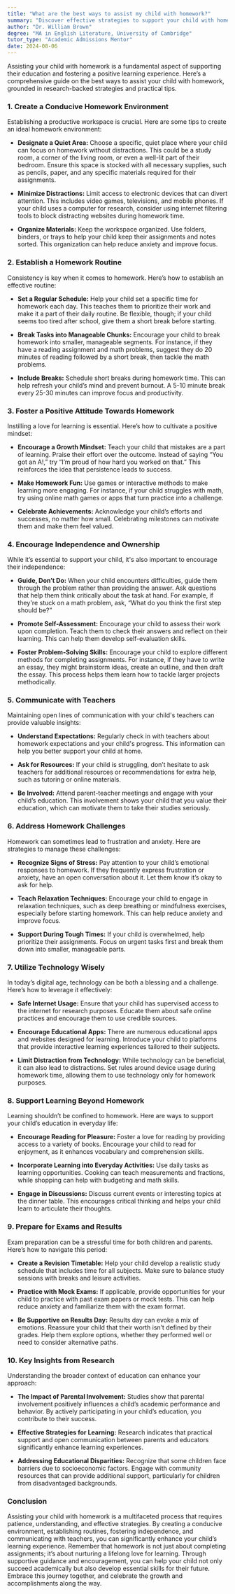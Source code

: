 ```yaml
---
title: "What are the best ways to assist my child with homework?"
summary: "Discover effective strategies to support your child with homework, including creating a quiet workspace and fostering a positive learning environment."
author: "Dr. William Brown"
degree: "MA in English Literature, University of Cambridge"
tutor_type: "Academic Admissions Mentor"
date: 2024-08-06
---
```


Assisting your child with homework is a fundamental aspect of supporting their education and fostering a positive learning experience. Here’s a comprehensive guide on the best ways to assist your child with homework, grounded in research-backed strategies and practical tips.

### 1. **Create a Conducive Homework Environment**

Establishing a productive workspace is crucial. Here are some tips to create an ideal homework environment:

- **Designate a Quiet Area:** Choose a specific, quiet place where your child can focus on homework without distractions. This could be a study room, a corner of the living room, or even a well-lit part of their bedroom. Ensure this space is stocked with all necessary supplies, such as pencils, paper, and any specific materials required for their assignments.
  
- **Minimize Distractions:** Limit access to electronic devices that can divert attention. This includes video games, televisions, and mobile phones. If your child uses a computer for research, consider using internet filtering tools to block distracting websites during homework time.

- **Organize Materials:** Keep the workspace organized. Use folders, binders, or trays to help your child keep their assignments and notes sorted. This organization can help reduce anxiety and improve focus.

### 2. **Establish a Homework Routine**

Consistency is key when it comes to homework. Here’s how to establish an effective routine:

- **Set a Regular Schedule:** Help your child set a specific time for homework each day. This teaches them to prioritize their work and make it a part of their daily routine. Be flexible, though; if your child seems too tired after school, give them a short break before starting.

- **Break Tasks into Manageable Chunks:** Encourage your child to break homework into smaller, manageable segments. For instance, if they have a reading assignment and math problems, suggest they do 20 minutes of reading followed by a short break, then tackle the math problems.

- **Include Breaks:** Schedule short breaks during homework time. This can help refresh your child’s mind and prevent burnout. A 5-10 minute break every 25-30 minutes can improve focus and productivity.

### 3. **Foster a Positive Attitude Towards Homework**

Instilling a love for learning is essential. Here’s how to cultivate a positive mindset:

- **Encourage a Growth Mindset:** Teach your child that mistakes are a part of learning. Praise their effort over the outcome. Instead of saying “You got an A!,” try “I’m proud of how hard you worked on that.” This reinforces the idea that persistence leads to success.

- **Make Homework Fun:** Use games or interactive methods to make learning more engaging. For instance, if your child struggles with math, try using online math games or apps that turn practice into a challenge.

- **Celebrate Achievements:** Acknowledge your child’s efforts and successes, no matter how small. Celebrating milestones can motivate them and make them feel valued.

### 4. **Encourage Independence and Ownership**

While it’s essential to support your child, it's also important to encourage their independence:

- **Guide, Don’t Do:** When your child encounters difficulties, guide them through the problem rather than providing the answer. Ask questions that help them think critically about the task at hand. For example, if they're stuck on a math problem, ask, “What do you think the first step should be?”

- **Promote Self-Assessment:** Encourage your child to assess their work upon completion. Teach them to check their answers and reflect on their learning. This can help them develop self-evaluation skills.

- **Foster Problem-Solving Skills:** Encourage your child to explore different methods for completing assignments. For instance, if they have to write an essay, they might brainstorm ideas, create an outline, and then draft the essay. This process helps them learn how to tackle larger projects methodically.

### 5. **Communicate with Teachers**

Maintaining open lines of communication with your child's teachers can provide valuable insights:

- **Understand Expectations:** Regularly check in with teachers about homework expectations and your child's progress. This information can help you better support your child at home.

- **Ask for Resources:** If your child is struggling, don’t hesitate to ask teachers for additional resources or recommendations for extra help, such as tutoring or online materials.

- **Be Involved:** Attend parent-teacher meetings and engage with your child’s education. This involvement shows your child that you value their education, which can motivate them to take their studies seriously.

### 6. **Address Homework Challenges**

Homework can sometimes lead to frustration and anxiety. Here are strategies to manage these challenges:

- **Recognize Signs of Stress:** Pay attention to your child’s emotional responses to homework. If they frequently express frustration or anxiety, have an open conversation about it. Let them know it’s okay to ask for help.

- **Teach Relaxation Techniques:** Encourage your child to engage in relaxation techniques, such as deep breathing or mindfulness exercises, especially before starting homework. This can help reduce anxiety and improve focus.

- **Support During Tough Times:** If your child is overwhelmed, help prioritize their assignments. Focus on urgent tasks first and break them down into smaller, manageable parts.

### 7. **Utilize Technology Wisely**

In today’s digital age, technology can be both a blessing and a challenge. Here’s how to leverage it effectively:

- **Safe Internet Usage:** Ensure that your child has supervised access to the internet for research purposes. Educate them about safe online practices and encourage them to use credible sources.

- **Encourage Educational Apps:** There are numerous educational apps and websites designed for learning. Introduce your child to platforms that provide interactive learning experiences tailored to their subjects.

- **Limit Distraction from Technology:** While technology can be beneficial, it can also lead to distractions. Set rules around device usage during homework time, allowing them to use technology only for homework purposes.

### 8. **Support Learning Beyond Homework**

Learning shouldn’t be confined to homework. Here are ways to support your child’s education in everyday life:

- **Encourage Reading for Pleasure:** Foster a love for reading by providing access to a variety of books. Encourage your child to read for enjoyment, as it enhances vocabulary and comprehension skills.

- **Incorporate Learning into Everyday Activities:** Use daily tasks as learning opportunities. Cooking can teach measurements and fractions, while shopping can help with budgeting and math skills.

- **Engage in Discussions:** Discuss current events or interesting topics at the dinner table. This encourages critical thinking and helps your child learn to articulate their thoughts.

### 9. **Prepare for Exams and Results**

Exam preparation can be a stressful time for both children and parents. Here’s how to navigate this period:

- **Create a Revision Timetable:** Help your child develop a realistic study schedule that includes time for all subjects. Make sure to balance study sessions with breaks and leisure activities.

- **Practice with Mock Exams:** If applicable, provide opportunities for your child to practice with past exam papers or mock tests. This can help reduce anxiety and familiarize them with the exam format.

- **Be Supportive on Results Day:** Results day can evoke a mix of emotions. Reassure your child that their worth isn’t defined by their grades. Help them explore options, whether they performed well or need to consider alternative paths.

### 10. **Key Insights from Research**

Understanding the broader context of education can enhance your approach:

- **The Impact of Parental Involvement:** Studies show that parental involvement positively influences a child’s academic performance and behavior. By actively participating in your child’s education, you contribute to their success.

- **Effective Strategies for Learning:** Research indicates that practical support and open communication between parents and educators significantly enhance learning experiences.

- **Addressing Educational Disparities:** Recognize that some children face barriers due to socioeconomic factors. Engage with community resources that can provide additional support, particularly for children from disadvantaged backgrounds.

### Conclusion

Assisting your child with homework is a multifaceted process that requires patience, understanding, and effective strategies. By creating a conducive environment, establishing routines, fostering independence, and communicating with teachers, you can significantly enhance your child’s learning experience. Remember that homework is not just about completing assignments; it’s about nurturing a lifelong love for learning. Through supportive guidance and encouragement, you can help your child not only succeed academically but also develop essential skills for their future. Embrace this journey together, and celebrate the growth and accomplishments along the way.
    